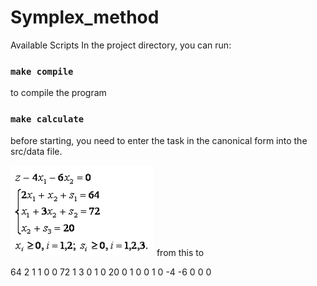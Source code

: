 # Symplex_method
Available Scripts
In the project directory, you can run:
### `make compile`
to compile the program
### `make calculate`
before starting, you need to enter the task in the canonical form into the src/data file.

![problem in canonical form with balance variables](https://github.com/vladislavbilkov/Symplex_method/blob/main/img/canonical.png)
from this to 

64 2 1 1 0 0
72 1 3 0 1 0
20 0 1 0 0 1
0 -4 -6 0 0 0
